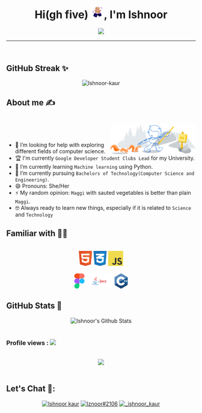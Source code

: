 <div align="center">
<h1 align="center">Hi(gh five) <img width="35" src="https://github.com/Ishnoor-kaur/Ishnoor-kaur/blob/main/assests/high-five-w-bg.png">, I'm Ishnoor</h1>
<p align="center">
  <a href="https://git.io/typing-svg"><img src="https://readme-typing-svg.demolab.com/?lines=Coder;Developer;CS+Student;Designer;Prankster+(hehe)&font=Fira%20Code&center=true&width=380&height=50"></a>
</p>
</div>
<hr>
<br>

## GitHub Streak ✨
<p align="center"><img src="https://github-readme-streak-stats.herokuapp.com/?user=Ishnoor-kaur&theme=nightowl" alt="Ishnoor-kaur" /></p>

## About me ✍️
<br>
<img width="45%" align="right" alt="Github" src="https://github.com/Ishnoor-kaur/Ishnoor-kaur/blob/main/assests/git-header.svg" />
<br />
<br>

- 🤔 I’m looking for help with exploring different fields of computer science. 
- 🏆 I'm currently `Google Developer Student Clubs Lead` for my University.
- 🌱 I’m currently learning `Machine learning` using Python.
- 🔭 I’m currently pursuing `Bachelors of Technology(Computer Science and Engineering)`.
- 😄 Pronouns: She/Her
- ⚡ My random opinion: `Maggi` with sauted vegetables is better than plain `Maggi`.
- 🤓 Always ready to learn new things, especially if it is related to `Science` and `Technology`

## Familiar with 🧑‍🎨
<div align="center">
<br>
<a margin="10" href="https://developer.mozilla.org/en-US/docs/Web/HTML" target="_blank"><img margin="10px" height="40" src="https://github.com/Ishnoor-kaur/Ishnoor-kaur/blob/main/assests/html.svg" alt="html"></a>
<a margin="10" href="https://developer.mozilla.org/en-US/docs/Web/CSS" target="_blank"><img margin="10px" height="40" src="https://github.com/Ishnoor-kaur/Ishnoor-kaur/blob/main/assests/css.svg" alt="css"></a>
<a margin="10" href="https://developer.mozilla.org/en-US/docs/Web/javascript" target="_blank"><img margin="10px" height="40" src="https://github.com/Ishnoor-kaur/Ishnoor-kaur/blob/main/assests/javascript.svg" alt="JavaScript"></a>
<br />
<br>
<a margin="10" href="https://figma.com" target="_blank"><img margin="10px" height="40" src="https://github.com/Ishnoor-kaur/Ishnoor-kaur/blob/main/assests/figma.svg" alt="Figma"></a>
<a margin="10" href="https://docs.oracle.com/en/java/" target="_blank"><img margin="10px" height="40" src="https://github.com/Ishnoor-kaur/Ishnoor-kaur/blob/main/assests/java-removebg-preview.png" alt="Java"></a>
<a margin="10" href="https://cplusplus.com/doc/" target="_blank"><img margin="10px" height="40" src="https://github.com/Ishnoor-kaur/Ishnoor-kaur/blob/main/assests/cpp.svg" alt="C++"></a>
</div>


## GitHub Stats 🐙
<div align="center">

<img align="center" src="https://github-readme-stats.vercel.app/api?username=Ishnoor-kaur&include_all_commits=true&count_private=true&show_icons=true&line_height=20&title_color=c690e8&icon_color=69b8ae&text_color=feeb95&bg_color=0,000000,011627" alt="Ishnoor's Github Stats">
<br>
<br />
  
  
<h3 align="left">Profile views : <img src="https://profile-counter.glitch.me/Ishnoor-kaur/count.svg"></h3>
<br>
  
  
<img src = "https://media0.giphy.com/media/KDDpcKigbfFpnejZs6/giphy.gif?cid=ecf05e47oy6f4zjs8g1qoiystc56cu7r9tb8a1fe76e05oty&rid=giphy.gif" width = 100px>
<br>
<br />


<h2 align="left">Let's Chat 📱:</h2>
  <p align="center">
<a href="https://www.linkedin.com/in/ishnoor-kaur-11241a201/" target="blank"><img align="center" src="https://raw.githubusercontent.com/rahuldkjain/github-profile-readme-generator/master/src/images/icons/Social/linked-in-alt.svg" alt="Ishnoor kaur" height="30" width="40" /></a>
<a href="https://discord.com/users/935791514293002250" target="blank"><img align="center" src="https://raw.githubusercontent.com/rahuldkjain/github-profile-readme-generator/master/src/images/icons/Social/discord.svg" alt="Iznoor#2106" height="30" width="40" /></a>
<a href="https://twitter.com/_ishnoor_kaur" target="blank"><img align="center" src="https://raw.githubusercontent.com/rahuldkjain/github-profile-readme-generator/master/src/images/icons/Social/twitter.svg" alt="_ishnoor_kaur" height="30" width="40" /></a>
</p>
  </div>

